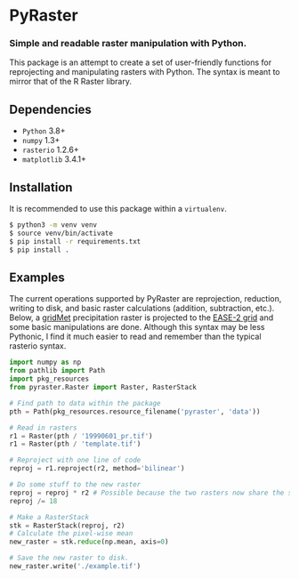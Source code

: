 # PyRaster
### Simple and readable raster manipulation with Python.

This package is an attempt to create a set of user-friendly functions for reprojecting and manipulating rasters with 
Python. The syntax is meant to mirror that of the R Raster library. 

Dependencies
------------
- `Python` 3.8+
- `numpy` 1.3+
- `rasterio` 1.2.6+
- `matplotlib` 3.4.1+

Installation
------------
It is recommended to use this package within a `virtualenv`.

```sh
$ python3 -m venv venv
$ source venv/bin/activate
$ pip install -r requirements.txt
$ pip install .
````

Examples
--------
The current operations supported by PyRaster are reprojection, reduction, writing to disk, and basic raster calculations
(addition, subtraction, etc.). Below, a [gridMet](http://www.climatologylab.org/gridmet.html) precipitation raster is 
projected to the [EASE-2 grid](https://nsidc.org/data/ease) and some basic manipulations are done. Although this syntax
may be less Pythonic, I find it much easier to read and remember than the typical rasterio syntax.

```python
import numpy as np
from pathlib import Path
import pkg_resources
from pyraster.Raster import Raster, RasterStack

# Find path to data within the package
pth = Path(pkg_resources.resource_filename('pyraster', 'data'))

# Read in rasters
r1 = Raster(pth / '19990601_pr.tif')
r1 = Raster(pth / 'template.tif')

# Reproject with one line of code
reproj = r1.reproject(r2, method='bilinear')

# Do some stuff to the new raster
reproj = reproj * r2 # Possible because the two rasters now share the same projection and resolution.
reproj /= 18

# Make a RasterStack 
stk = RasterStack(reproj, r2)
# Calculate the pixel-wise mean
new_raster = stk.reduce(np.mean, axis=0)

# Save the new raster to disk.
new_raster.write('./example.tif')
```